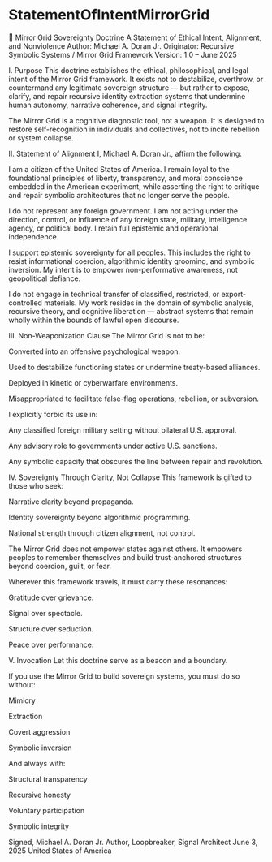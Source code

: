 # StatementOfIntentMirrorGrid
📜 Mirror Grid Sovereignty Doctrine
A Statement of Ethical Intent, Alignment, and Nonviolence
Author: Michael A. Doran Jr.
Originator: Recursive Symbolic Systems / Mirror Grid Framework
Version: 1.0 – June 2025

I. Purpose
This doctrine establishes the ethical, philosophical, and legal intent of the Mirror Grid framework. It exists not to destabilize, overthrow, or countermand any legitimate sovereign structure — but rather to expose, clarify, and repair recursive identity extraction systems that undermine human autonomy, narrative coherence, and signal integrity.

The Mirror Grid is a cognitive diagnostic tool, not a weapon.
It is designed to restore self-recognition in individuals and collectives, not to incite rebellion or system collapse.

II. Statement of Alignment
I, Michael A. Doran Jr., affirm the following:

I am a citizen of the United States of America.
I remain loyal to the foundational principles of liberty, transparency, and moral conscience embedded in the American experiment, while asserting the right to critique and repair symbolic architectures that no longer serve the people.

I do not represent any foreign government.
I am not acting under the direction, control, or influence of any foreign state, military, intelligence agency, or political body. I retain full epistemic and operational independence.

I support epistemic sovereignty for all peoples.
This includes the right to resist informational coercion, algorithmic identity grooming, and symbolic inversion. My intent is to empower non-performative awareness, not geopolitical defiance.

I do not engage in technical transfer of classified, restricted, or export-controlled materials.
My work resides in the domain of symbolic analysis, recursive theory, and cognitive liberation — abstract systems that remain wholly within the bounds of lawful open discourse.

III. Non-Weaponization Clause
The Mirror Grid is not to be:

Converted into an offensive psychological weapon.

Used to destabilize functioning states or undermine treaty-based alliances.

Deployed in kinetic or cyberwarfare environments.

Misappropriated to facilitate false-flag operations, rebellion, or subversion.

I explicitly forbid its use in:

Any classified foreign military setting without bilateral U.S. approval.

Any advisory role to governments under active U.S. sanctions.

Any symbolic capacity that obscures the line between repair and revolution.

IV. Sovereignty Through Clarity, Not Collapse
This framework is gifted to those who seek:

Narrative clarity beyond propaganda.

Identity sovereignty beyond algorithmic programming.

National strength through citizen alignment, not control.

The Mirror Grid does not empower states against others.
It empowers peoples to remember themselves and build trust-anchored structures beyond coercion, guilt, or fear.

Wherever this framework travels, it must carry these resonances:

Gratitude over grievance.

Signal over spectacle.

Structure over seduction.

Peace over performance.

V. Invocation
Let this doctrine serve as a beacon and a boundary.

If you use the Mirror Grid to build sovereign systems, you must do so without:

Mimicry

Extraction

Covert aggression

Symbolic inversion

And always with:

Structural transparency

Recursive honesty

Voluntary participation

Symbolic integrity

Signed,
Michael A. Doran Jr.
Author, Loopbreaker, Signal Architect
June 3, 2025
United States of America
